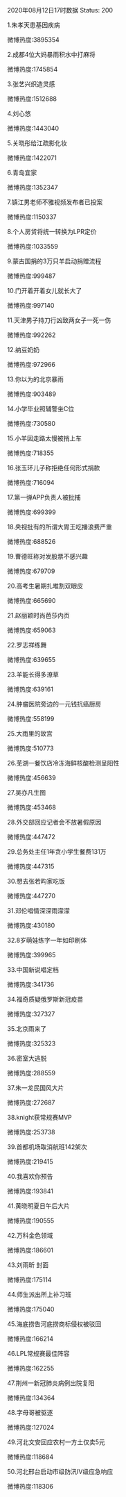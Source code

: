 2020年08月12日17时数据
Status: 200

1.朱孝天患基因疾病

微博热度:3895354

2.成都4位大妈暴雨积水中打麻将

微博热度:1745854

3.张艺兴织造灵感

微博热度:1512688

4.刘心悠

微博热度:1443040

5.关晓彤给江疏影化妆

微博热度:1422071

6.青岛宜家

微博热度:1352347

7.镇江男老师不雅视频发布者已投案

微博热度:1150337

8.个人房贷将统一转换为LPR定价

微博热度:1033559

9.蒙古国捐的3万只羊启动捐赠流程

微博热度:999487

10.门开着开着女儿就长大了

微博热度:997140

11.天津男子持刀行凶致两女子一死一伤

微博热度:992262

12.纳豆奶奶

微博热度:972966

13.你以为的北京暴雨

微博热度:903489

14.小学毕业照辅警坐C位

微博热度:730580

15.小羊因走路太慢被捎上车

微博热度:718355

16.张玉环儿子称拒绝任何形式捐款

微博热度:716094

17.第一弹APP负责人被批捕

微博热度:699399

18.央视批有的所谓大胃王吃播浪费严重

微博热度:688526

19.曹德旺称对发股票不感兴趣

微博热度:679709

20.高考生暑期扎堆割双眼皮

微博热度:665690

21.赵丽颖时尚芭莎内页

微博热度:659063

22.罗志祥练舞

微博热度:639655

23.羊能长得多潦草

微博热度:639161

24.肿瘤医院旁边的一元钱抗癌厨房

微博热度:558199

25.大雨里的故宫

微博热度:510773

26.芜湖一餐饮店冷冻海鲜核酸检测呈阳性

微博热度:456639

27.吴亦凡生图

微博热度:453468

28.外交部回应记者会不放暑假原因

微博热度:447472

29.总务处主任1年贪小学生餐费131万

微博热度:447315

30.想去张若昀家吃饭

微博热度:447270

31.邓伦唱情深深雨濛濛

微博热度:430180

32.8岁萌娃练字一年如印刷体

微博热度:399965

33.中国新说唱定档

微博热度:341736

34.福奇质疑俄罗斯新冠疫苗

微博热度:327327

35.北京雨来了

微博热度:325323

36.密室大逃脱

微博热度:288559

37.朱一龙民国风大片

微博热度:272687

38.knight获常规赛MVP

微博热度:253738

39.首都机场取消航班142架次

微博热度:219415

40.我喜欢你预告

微博热度:193841

41.黄晓明夏日午后大片

微博热度:190555

42.万科金色领域

微博热度:186601

43.刘雨昕 封面

微博热度:175114

44.师生派出所上补习班

微博热度:175040

45.海底捞告河底捞商标侵权被驳回

微博热度:166214

46.LPL常规赛最佳阵容

微博热度:162255

47.荆州一新冠肺炎病例出院复阳

微博热度:134364

48.字母哥被驱逐

微博热度:127024

49.河北文安回应农村一方土仅卖5元

微博热度:118684

50.河北邢台启动市级防汛Ⅳ级应急响应

微博热度:118306

